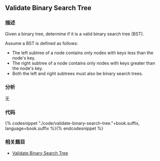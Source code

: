## Validate Binary Search Tree


### 描述

Given a binary tree, determine if it is a valid binary search tree (BST).

Assume a BST is defined as follows:

* The left subtree of a node contains only nodes with keys less than the node's key.
* The right subtree of a node contains only nodes with keys greater than the node's key.
* Both the left and right subtrees must also be binary search trees.



### 分析

无


### 代码

{% codesnippet "./code/validate-binary-search-tree."+book.suffix, language=book.suffix %}{% endcodesnippet %}


### 相关题目


* [Validate Binary Search Tree](validate-binary-search-tree.md)
